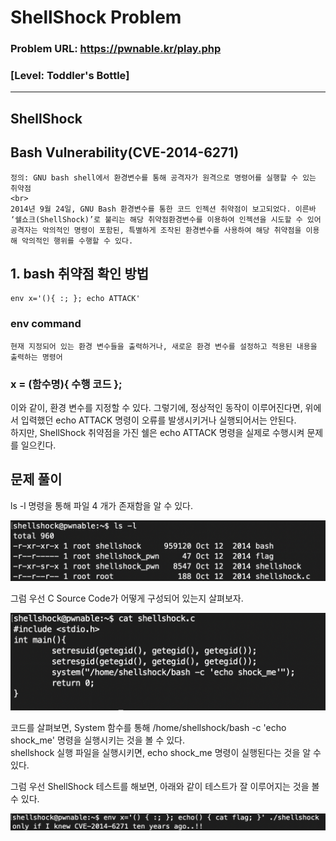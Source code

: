 # ShellShock Problem 

### Problem URL: <https://pwnable.kr/play.php> <br> 
### [Level: Toddler's Bottle]     

<hr/>     

## ShellShock      

## Bash Vulnerability(CVE-2014-6271)
`````     
정의: GNU bash shell에서 환경변수를 통해 공격자가 원격으로 명령어를 실행할 수 있는 취약점     
<br> 
2014년 9월 24일, GNU Bash 환경변수를 통한 코드 인젝션 취약점이 보고되었다. 이른바 ‘쉘쇼크(ShellShock)’로 불리는 해당 취약점환경변수를 이용하여 인젝션을 시도할 수 있어 공격자는 악의적인 명령이 포함된, 특별하게 조작된 환경변수를 사용하여 해당 취약점을 이용해 악의적인 행위를 수행할 수 있다.
`````      
## 1. bash 취약점 확인 방법   
```
env x='(){ :; }; echo ATTACK'    
```    

### env command   
```
현재 지정되어 있는 환경 변수들을 출력하거나, 새로운 환경 변수를 설정하고 적용된 내용을 출력하는 명령어
```  

### x = (함수명){ 수행 코드 };  

이와 같이, 환경 변수를 지정할 수 있다. 그렇기에, 정상적인 동작이 이루어진다면, 위에서 입력했던 echo ATTACK 명령이 오류를 발생시키거나 실행되어서는 안된다.   
하지만, ShellShock 취약점을 가진 쉘은 echo ATTACK 명령을 실제로 수행시켜 문제를 일으킨다.  

## 문제 풀이  

ls -l 명령을 통해 파일 4 개가 존재함을 알 수 있다.   
    
<img src="./image/1.png"/>  

그럼 우선 C Source Code가 어떻게 구성되어 있는지 살펴보자.    
    
<img src="./image/2.png"/>   

코드를 살펴보면, System 함수를 통해 /home/shellshock/bash -c 'echo shock_me' 명령을 실행시키는 것을 볼 수 있다.   
shellshock 실행 파일을 실행시키면, echo shock_me 명령이 실행된다는 것을 알 수 있다.  

그럼 우선 ShellShock 테스트를 해보면, 아래와 같이 테스트가 잘 이루어지는 것을 볼 수 있다. 
   
<img src="./image/3.png"/>     
   


